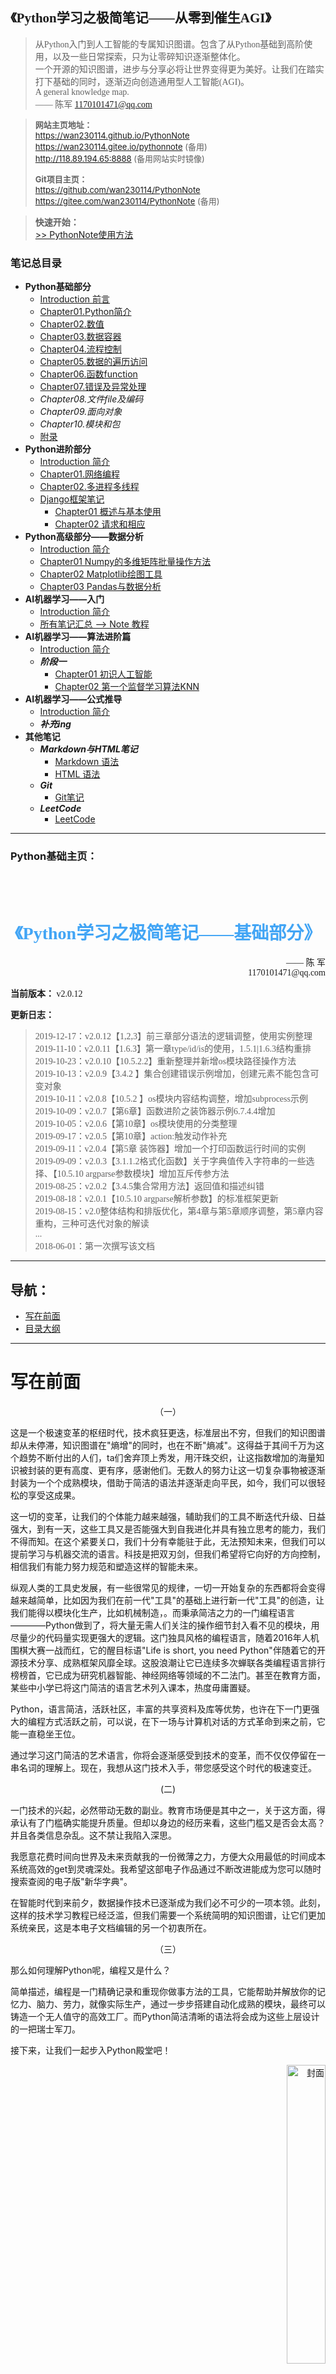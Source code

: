 <font face="楷体">

<h2>《Python学习之极简笔记——从零到催生AGI》</h2>

> 从Python入门到人工智能的专属知识图谱。包含了从Python基础到高阶使用，以及一些日常探索，只为让零碎知识逐渐整体化。  
> 一个开源的知识图谱，进步与分享必将让世界变得更为美好。让我们在踏实打下基础的同时，逐渐迈向创造通用型人工智能(AGI)。  
> A general knowledge map.  
> —— 陈军 1170101471@qq.com 

</font>  

> <font font="等线" size="2">**网站主页地址：**   
> https://wan230114.github.io/PythonNote  
> https://wan230114.gitee.io/pythonnote   (备用)  
> http://118.89.194.65:8888   (备用网站实时镜像)  
>
> **Git项目主页：**   
> https://github.com/wan230114/PythonNote  
> https://gitee.com/wan230114/PythonNote  (备用)</font>

> **快速开始：**  
> [>> PythonNote使用方法](/docs/Usage.md)

<h3> 笔记总目录 </h3>

<!-- menu -->
* **Python基础部分**
    <!-- menu_base -->
    * [Introduction 前言](/docs/00.Python/Introduction.md)
    * [Chapter01.Python简介](/docs/00.Python/Chapter01.PythonReview.md)
    * [Chapter02.数值](/docs/00.Python/Chapter02.Value.md)
    * [Chapter03.数据容器](/docs/00.Python/Chapter03.DataContainers.md)
    * [Chapter04.流程控制](/docs/00.Python/Chapter04.ProcessControl.md)
    * [Chapter05.数据的遍历访问](/docs/00.Python/Chapter05.DataTraversal.md)
    * [Chapter06.函数function](/docs/00.Python/Chapter06.Function.md)
    * [Chapter07.错误及异常处理](/docs/00.Python/Chapter07.Exception.md)
    * *Chapter08.文件file及编码*
    * *Chapter09.面向对象*
    * *Chapter10.模块和包*
    * [附录](/docs/00.Python/ChapterN_Appendix.md)
    <!-- menu_base -->
* **Python进阶部分**
    * [Introduction 简介](/docs/00.Python_Advanced/Introduction.md)
    * [Chapter01.网络编程](/docs/00.Python_Advanced/Chapter01.PythonNet.md)
    * [Chapter02.多进程多线程](/docs/00.Python_Advanced/Chapter02.PythonThread.md)
    * [Django框架笔记](/docs/00.Python_Advanced/Django_note/django_all.md)
      * [Chapter01 概述与基本使用](/docs/00.Python_Advanced/Django_note/django01.md)
      * [Chapter02 请求和相应](/docs/00.Python_Advanced/Django_note/django02.md)
* **Python高级部分——数据分析**
    * [Introduction 简介](/docs/01.Datascience/Introduction.md)
    * [Chapter01 Numpy的多维矩阵批量操作方法](/docs/01.Datascience/Datascience_1numpy.md)
    * [Chapter02 Matplotlib绘图工具](/docs/01.Datascience/Datascience_2matplotlib.md)
    * [Chapter03 Pandas与数据分析](/docs/01.Datascience/Datascience_3pandas/Pandas_Note.md)
* **AI机器学习——入门**
    * [Introduction 简介](/docs/02.AI_ML/Introduction.md)
    * [所有笔记汇总 --> Note 教程](/docs/02.AI_ML/ML.md)
* **AI机器学习——算法进阶篇**
    * [Introduction 简介](/docs/03.AI_ML_机器学习算法集训营/Introduction.md)
    * ***阶段一***
      * [Chapter01 初识人工智能](/docs/03.AI_ML_机器学习算法集训营/Phase1/01_初识人工智能.md)
      * [Chapter02 第一个监督学习算法KNN](/docs/03.AI_ML_机器学习算法集训营/Phase1/02_第一个监督学习算法KNN.md)
* **AI机器学习——公式推导**
    * [Introduction 简介](/docs/01.Datascience/Introduction.md)
    * ***补充ing***
* **其他笔记**
    * ***Markdown与HTML笔记***
      * [Markdown 语法](/docs/Others/HTML高级语法/Markdown及HTML常用命令.md)
      * [HTML 语法](/docs/Others/HTML高级语法/HTML高级语法.md)
    * ***Git***
      * [Git笔记](/docs/Others/Git/Git_Note.md)
    * ***LeetCode***
      * [LeetCode](/docs/Others/Python_leetcode/Summary.md)
<!-- menu -->

---

<h3> Python基础主页：</h3>
<br>
<br>


<!-- introduction -->
<h1><center><font color="#42a5f5" face="仿宋">《Python学习之极简笔记——基础部分》</font></center></h1>

<div align=right>
<font face="仿宋">—— 陈 军</br>1170101471@qq.com</font>
</div>
<font face="仿宋">

**当前版本：** v2.0.12

**更新日志：**
> 2019-12-17：v2.0.12【1,2,3】前三章部分语法的逻辑调整，使用实例整理  
> 2019-11-10：v2.0.11【1.6.3】第一章type/id/is的使用，1.5.1|1.6.3结构重排<br>
> 2019-10-23：v2.0.10【10.5.2.2】重新整理并新增os模块路径操作方法<br>
> 2019-10-13：v2.0.9【3.4.2 】集合创建错误示例增加，创建元素不能包含可变对象<br>
> 2019-10-11：v2.0.8【10.5.2 】os模块内容结构调整，增加subprocess示例<br>
> 2019-10-09：v2.0.7【第6章】函数进阶之装饰器示例6.7.4.4增加<br>
> 2019-10-05：v2.0.6【第10章】os模块使用的分类整理<br>
> 2019-09-17：v2.0.5【第10章】action:触发动作补充<br>
> 2019-09-11：v2.0.4【第5章 装饰器】增加一个打印函数运行时间的实例<br>
> 2019-09-09：v2.0.3【3.1.1.2格式化函数】关于字典值传入字符串的一些选择、【10.5.10 argparse参数模块】增加互斥传参方法<br>
> 2019-08-25：v2.0.2【3.4.5集合常用方法】返回值和描述纠错<br>
> 2019-08-18：v2.0.1【10.5.10 argparse解析参数】的标准框架更新<br>
> 2019-08-15：v2.0整体结构和排版优化，第4章与第5章顺序调整，第5章内容重构，三种可迭代对象的解读<br>
> ...<br>
> 2018-06-01：第一次撰写该文档<br>

---

<h2>导航：</h2>

* [写在前面](#写在前面)
* [目录大纲](#目录大纲)

</font>


---

# 写在前面

<center>（一）</center>

这是一个极速变革的枢纽时代，技术疯狂更迭，标准层出不穷，但我们的知识图谱却从未停滞，知识图谱在"熵增"的同时，也在不断"熵减"。这得益于其间千万为这个趋势不断付出的人们，ta们舍弃顶上秀发，用汗珠交织，让这指数增加的海量知识被封装的更有高度、更有序，感谢他们。无数人的努力让这一切复杂事物被逐渐封装为一个个成熟模块，借助于简洁的语法并逐渐走向平民，如今，我们可以很轻松的享受这成果。

这一切的变革，让我们的个体能力越来越强，辅助我们的工具不断迭代升级、日益强大，到有一天，这些工具又是否能强大到自我进化并具有独立思考的能力，我们不得而知。在这个紧要关口，我们十分有幸能驻于此，无法预知未来，但我们可以提前学习与机器交流的语言。科技是把双刃剑，但我们希望将它向好的方向控制，相信我们有能力努力规范和塑造这样的智能未来。

纵观人类的工具史发展，有一些很常见的规律，一切一开始复杂的东西都将会变得越来越简单，比如因为我们在前一代"工具"的基础上进行新一代"工具"的创造，让我们能得以模块化生产，比如机械制造，。而秉承简洁之力的一门编程语言————Python做到了，将大量无需人们关注的操作细节封入看不见的模块，用尽量少的代码量实现更强大的逻辑。这门独具风格的编程语言，随着2016年人机围棋大赛一战而红，它的醒目标语"Life is short, you need Python"伴随着它的开源技术分享、成熟框架风靡全球。这股浪潮让它已连续多次蝉联各类编程语言排行榜榜首，它已成为研究机器智能、神经网络等领域的不二法门。甚至在教育方面，某些中小学已将这门简洁的语言艺术列入课本，热度毋庸置疑。

Python，语言简洁，活跃社区，丰富的共享资料及库等优势，也许在下一门更强大的编程方式活跃之前，可以说，在下一场与计算机对话的方式革命到来之前，它能一直稳坐王位。

通过学习这门简洁的艺术语言，你将会逐渐感受到技术的变革，而不仅仅停留在一串名词的理解上。现在，我想从这门技术入手，带您感受这个时代的极速变迁。


<center> (二) </center>

一门技术的兴起，必然带动无数的副业。教育市场便是其中之一，关于这方面，得承认有了门槛确实能提升质量。但却以身边的经历来看，这些门槛又是否会太高？并且各类信息杂乱。这不禁让我陷入深思。

我愿意花费时间向世界及未来贡献我的一份微薄之力，方便大众用最低的时间成本系统高效的get到灵魂深处。我希望这部电子作品通过不断改进能成为您可以随时搜索查阅的电子版"新华字典"。

在智能时代到来前夕，数据操作技术已逐渐成为我们必不可少的一项本领。此刻，这样的技术学习教程已经泛滥，但我们需要一个系统简明的知识图谱，让它们更加系统亲民，这是本电子文档编辑的另一个初衷所在。

<center>（三）</center>

那么如何理解Python呢，编程又是什么？

简单描述，编程是一门精确记录和重现你做事方法的工具，它能帮助并解放你的记忆力、脑力、劳力，就像实际生产，通过一步步搭建自动化成熟的模块，最终可以铸造一个无人值守的高效工厂。而Python简洁清晰的语法将会成为这些上层设计的一把瑞士军刀。

接下来，让我们一起步入Python殿堂吧！

<div align=right>
<img width="35%" src="docs/00.Python/img/sin.png" alt="封面"/>
</div>

# 目录大纲

<!-- menu_write -->
* [Introduction 前言](/docs/00.Python/Introduction.md)
* [Chapter01.Python简介](/docs/00.Python/Chapter01.PythonReview.md)
* [Chapter02.数值](/docs/00.Python/Chapter02.Value.md)
* [Chapter03.数据容器](/docs/00.Python/Chapter03.DataContainers.md)
* [Chapter04.流程控制](/docs/00.Python/Chapter04.ProcessControl.md)
* [Chapter05.数据的遍历访问](/docs/00.Python/Chapter05.DataTraversal.md)
* [Chapter06.函数function](/docs/00.Python/Chapter06.Function.md)
* [Chapter07.错误及异常处理](/docs/00.Python/Chapter07.Exception.md)
* *Chapter08.文件file及编码*
* *Chapter09.面向对象*
* *Chapter10.模块和包*
* [附录](/docs/00.Python/ChapterN_Appendix.md)
<!-- menu_write -->

（文章笔记暂未完全转化，原始文档下载链接：https://1drv.ms/w/s!AofyZDsRK31B8m8uzCxonAKFeOEl?e=JWqhA2
）
<!-- introduction -->


---

<font face="仿宋">
以上为《Python学习之极简笔记——基础部分》主页。<br>
更多其他内容，如高级使用，数据分析，机器学习等，见各个子文件夹~
</font>
